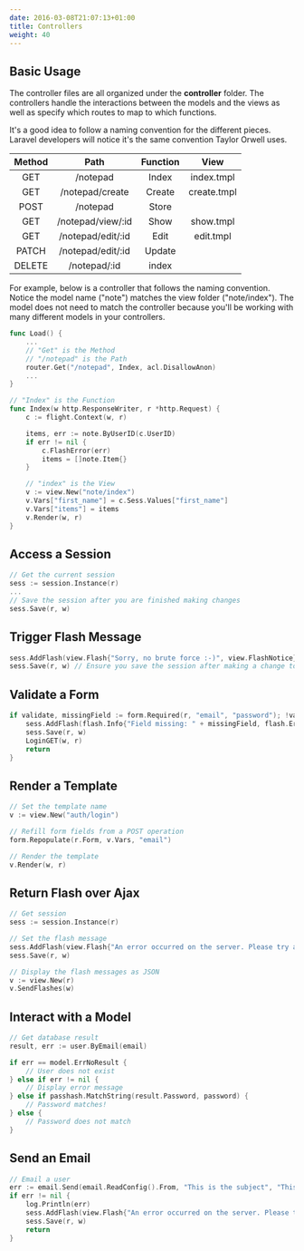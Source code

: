 ```yaml
---
date: 2016-03-08T21:07:13+01:00
title: Controllers
weight: 40
---
```


## Basic Usage

The controller files are all organized under the **controller** folder. The
controllers handle the interactions between the models and the views as well as
specify which routes to map to which functions.

It's a good idea to follow a naming convention for the different pieces.
Laravel developers will notice it's the same convention Taylor Orwell uses.

| Method | Path              | Function | View        |
|:------:|:-----------------:|:--------:|:------------:
| GET    | /notepad          | Index    | index.tmpl  |
| GET    | /notepad/create   | Create   | create.tmpl |
| POST   | /notepad          | Store    |             |
| GET    | /notepad/view/:id | Show     | show.tmpl   |
| GET    | /notepad/edit/:id | Edit     | edit.tmpl   |
| PATCH  | /notepad/edit/:id | Update   |             |
| DELETE | /notepad/:id      | index    |             |

For example, below is a controller that follows the naming convention. Notice
the model name ("note") matches the view folder ("note/index"). The model does
not need to match the controller because you'll be working with many different
models in your controllers.

```go
func Load() {
	...
	// "Get" is the Method
	// "/notepad" is the Path
	router.Get("/notepad", Index, acl.DisallowAnon)
	...
}

// "Index" is the Function
func Index(w http.ResponseWriter, r *http.Request) {
	c := flight.Context(w, r)

	items, err := note.ByUserID(c.UserID)
	if err != nil {
		c.FlashError(err)
		items = []note.Item{}
	}

	// "index" is the View
	v := view.New("note/index")
	v.Vars["first_name"] = c.Sess.Values["first_name"]
	v.Vars["items"] = items
	v.Render(w, r)
}
```

## Access a Session

```go
// Get the current session
sess := session.Instance(r)
...
// Save the session after you are finished making changes
sess.Save(r, w)
```

## Trigger Flash Message

```go
sess.AddFlash(view.Flash{"Sorry, no brute force :-)", view.FlashNotice})
sess.Save(r, w) // Ensure you save the session after making a change to it
```

## Validate a Form

```go
if validate, missingField := form.Required(r, "email", "password"); !validate {
	sess.AddFlash(flash.Info{"Field missing: " + missingField, flash.Error})
	sess.Save(r, w)
	LoginGET(w, r)
	return
}
```

## Render a Template

```go
// Set the template name
v := view.New("auth/login")

// Refill form fields from a POST operation
form.Repopulate(r.Form, v.Vars, "email")

// Render the template
v.Render(w, r)
```

## Return Flash over Ajax

```go
// Get session
sess := session.Instance(r)

// Set the flash message
sess.AddFlash(view.Flash{"An error occurred on the server. Please try again later.", view.FlashError})
sess.Save(r, w)

// Display the flash messages as JSON
v := view.New(r)
v.SendFlashes(w)
```

## Interact with a Model

```go
// Get database result
result, err := user.ByEmail(email)

if err == model.ErrNoResult {
	// User does not exist
} else if err != nil {
	// Display error message
} else if passhash.MatchString(result.Password, password) {
	// Password matches!	
} else {
	// Password does not match
}
```

## Send an Email

```go
// Email a user
err := email.Send(email.ReadConfig().From, "This is the subject", "This is the body!")
if err != nil {
	log.Println(err)
	sess.AddFlash(view.Flash{"An error occurred on the server. Please try again later.", view.FlashError})
	sess.Save(r, w)
	return
}
```